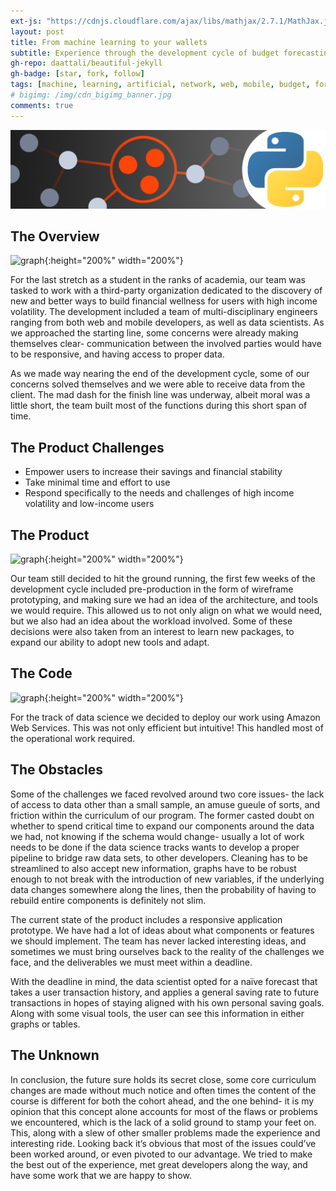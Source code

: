```yaml
---
ext-js: "https://cdnjs.cloudflare.com/ajax/libs/mathjax/2.7.1/MathJax.js?config=TeX-MML-AM_CHTML"
layout: post
title: From machine learning to your wallets
subtitle: Experience through the development cycle of budget forecasting.
gh-repo: daattali/beautiful-jekyll
gh-badge: [star, fork, follow]
tags: [machine, learning, artificial, network, web, mobile, budget, forecasting, finance]
# bigimg: /img/cdn_bigimg_banner.jpg
comments: true
---
```

![header](/assets/img/gaussian_header.png)
## The Overview

<img id="saverlife01" src="/img/saverlife01.png" alt="graph">{:height="200%" width="200%"}

For the last stretch as a student in the ranks of academia, our team was tasked to work with a third-party organization dedicated to the discovery of new and better ways to build financial wellness for users with high income volatility. The development included a team of multi-disciplinary engineers ranging from both web and mobile developers, as well as data scientists. As we approached the starting line, some concerns were already making themselves clear- communication between the involved parties would have to be responsive, and having access to proper data.

As we made way nearing the end of the development cycle, some of our concerns solved themselves and we were able to receive data from the client. The mad dash for the finish line was underway, albeit moral was a little short, the team built most of the functions during this short span of time. 

## The Product Challenges

-   Empower users to increase their savings and financial stability
-   Take minimal time and effort to use
-   Respond specifically to the needs and challenges of high income volatility and low-income users

## The Product

<img id="saverlife01" src="/img/saverlife02.png" alt="graph">{:height="200%" width="200%"}

Our team still decided to hit the ground running, the first few weeks of the development cycle included pre-production in the form of wireframe prototyping, and making sure we had an idea of the architecture, and tools we would require. This allowed us to not only align on what we would need, but we also had an idea about the workload involved. Some of these decisions were also taken from an interest to learn new packages, to expand our ability to adopt new tools and adapt.

## The Code

<img id="saverlife01" src="/img/saverlife03.png" alt="graph">{:height="200%" width="200%"}

For the track of data science we decided to deploy our work using Amazon Web Services. This was not only efficient but intuitive! This handled most of the operational work required. 

## The Obstacles

Some of the challenges we faced revolved around two core issues- the lack of access to data other than a small sample, an amuse gueule of sorts, and friction within the curriculum of our program. The former casted doubt on whether to spend critical time to expand our components around the data we had, not knowing if the schema would change- usually a lot of work needs to be done if the data science tracks wants to develop a proper pipeline to bridge raw data sets, to other developers. Cleaning has to be streamlined to also accept new information, graphs have to be robust enough to not break with the introduction of new variables, if the underlying data changes somewhere along the lines, then the probability of having to rebuild entire components is definitely not slim.

The current state of the product includes a responsive application prototype. We have had a lot of ideas about what components or features we should implement. The team has never lacked interesting ideas, and sometimes we must bring ourselves back to the reality of the challenges we face, and the deliverables we must meet within a deadline. 

With the deadline in mind, the data scientist opted for a naïve forecast that takes a user transaction history, and applies a general saving rate to future transactions in hopes of staying aligned with his own personal saving goals. Along with some visual tools, the user can see this information in either graphs or tables.

## The Unknown

In conclusion, the future sure holds its secret close, some core curriculum changes are made without much notice and often times the content of the course is different for both the cohort ahead, and the one behind- it is my opinion that this concept alone accounts for most of the flaws or problems we encountered, which is the lack of a solid ground to stamp your feet on. This, along with a slew of other smaller problems made the experience and interesting ride. Looking back it’s obvious that most of the issues could’ve been worked around, or even pivoted to our advantage. We tried to make the best out of the experience, met great developers along the way, and have some work that we are happy to show. 


